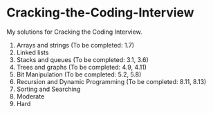 # Cracking-the-Coding-Interview
My solutions for Cracking the Coding Interview.

1. Arrays and strings (To be completed: 1.7)
2. Linked lists
3. Stacks and queues (To be completed: 3.1, 3.6)
4. Trees and graphs (To be completed: 4.9, 4.11)
5. Bit Manipulation (To be completed: 5.2, 5.8)
8. Recursion and Dynamic Programming (To be completed: 8.11, 8.13)
10. Sorting and Searching
16. Moderate
17. Hard
